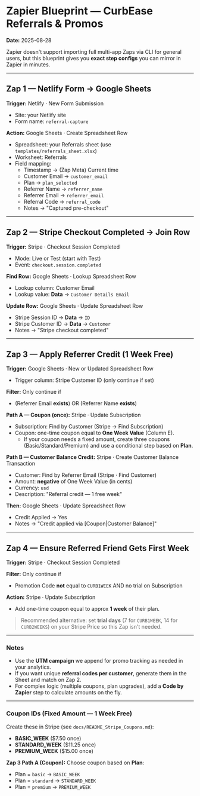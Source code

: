 # Zapier Blueprint — CurbEase Referrals & Promos
**Date:** 2025-08-28

Zapier doesn't support importing full multi-app Zaps via CLI for general users, but this blueprint gives you **exact step configs** you can mirror in Zapier in minutes.

---

## Zap 1 — Netlify Form → Google Sheets
**Trigger:** Netlify · New Form Submission  
- Site: your Netlify site
- Form name: `referral-capture`

**Action:** Google Sheets · Create Spreadsheet Row  
- Spreadsheet: your Referrals sheet (use `templates/referrals_sheet.xlsx`)  
- Worksheet: Referrals  
- Field mapping:
  - Timestamp → (Zap Meta) Current time
  - Customer Email → `customer_email`
  - Plan → `plan_selected`
  - Referrer Name → `referrer_name`
  - Referrer Email → `referrer_email`
  - Referral Code → `referral_code`
  - Notes → "Captured pre-checkout"

---

## Zap 2 — Stripe Checkout Completed → Join Row
**Trigger:** Stripe · Checkout Session Completed  
- Mode: Live or Test (start with Test)
- Event: `checkout.session.completed`

**Find Row:** Google Sheets · Lookup Spreadsheet Row  
- Lookup column: Customer Email  
- Lookup value: **Data** → `Customer Details Email`

**Update Row:** Google Sheets · Update Spreadsheet Row  
- Stripe Session ID → **Data** → `ID`
- Stripe Customer ID → **Data** → `Customer`
- Notes → "Stripe checkout completed"

---

## Zap 3 — Apply Referrer Credit (1 Week Free)
**Trigger:** Google Sheets · New or Updated Spreadsheet Row  
- Trigger column: Stripe Customer ID (only continue if set)

**Filter:** Only continue if  
- (Referrer Email **exists**) OR (Referrer Name **exists**)

**Path A — Coupon (once):** Stripe · Update Subscription  
- Subscription: Find by Customer (Stripe → Find Subscription)  
- Coupon: one-time coupon equal to **One Week Value** (Column E).  
  - If your coupon needs a fixed amount, create three coupons (Basic/Standard/Premium) and use a conditional step based on **Plan**.

**Path B — Customer Balance Credit:** Stripe · Create Customer Balance Transaction  
- Customer: Find by Referrer Email (Stripe · Find Customer)  
- Amount: **negative** of One Week Value (in cents)  
- Currency: `usd`  
- Description: "Referral credit — 1 free week"

**Then:** Google Sheets · Update Spreadsheet Row  
- Credit Applied → Yes  
- Notes → "Credit applied via [Coupon|Customer Balance]"

---

## Zap 4 — Ensure Referred Friend Gets First Week
**Trigger:** Stripe · Checkout Session Completed

**Filter:** Only continue if  
- Promotion Code **not** equal to `CURB1WEEK` AND no trial on Subscription

**Action:** Stripe · Update Subscription  
- Add one-time coupon equal to approx **1 week** of their plan.

> Recommended alternative: set **trial days** (7 for `CURB1WEEK`, 14 for `CURB2WEEKS`) on your Stripe Price so this Zap isn't needed.

---

### Notes
- Use the **UTM campaign** we append for promo tracking as needed in your analytics.  
- If you want unique **referral codes per customer**, generate them in the Sheet and match on Zap 2.  
- For complex logic (multiple coupons, plan upgrades), add a **Code by Zapier** step to calculate amounts on the fly.


---

### Coupon IDs (Fixed Amount — 1 Week Free)
Create these in Stripe (see `docs/README_Stripe_Coupons.md`):
- **BASIC_WEEK** ($7.50 once)
- **STANDARD_WEEK** ($11.25 once)
- **PREMIUM_WEEK** ($15.00 once)

**Zap 3 Path A (Coupon):** Choose coupon based on **Plan**:
- Plan = `basic` → `BASIC_WEEK`
- Plan = `standard` → `STANDARD_WEEK`
- Plan = `premium` → `PREMIUM_WEEK`

